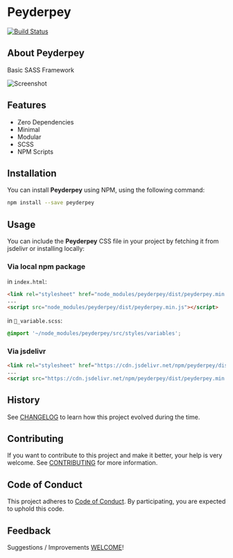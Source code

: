 # Peyderpey

[![Build Status](https://travis-ci.com/erdtsksn/peyderpey.svg?token=xrqCzyRN8AeryvnXfjEu&branch=master)](https://travis-ci.com/erdtsksn/peyderpey)

## About Peyderpey

Basic SASS Framework

![Screenshot](https://i.imgur.com/uzhT1h4.png)

## Features

- Zero Dependencies
- Minimal
- Modular
- SCSS
- NPM Scripts

## Installation

You can install **Peyderpey** using NPM, using the following command:

```sh
npm install --save peyderpey
```

## Usage

You can include the **Peyderpey** CSS file in your project by fetching it from
jsdelivr or installing locally:

### Via local **npm package**

in `index.html`:

```html
<link rel="stylesheet" href="node_modules/peyderpey/dist/peyderpey.min.css">
...
<script src="node_modules/peyderpey/dist/peyderpey.min.js"></script>
```

in `_variable.scss`:

```css
@import '~/node_modules/peyderpey/src/styles/variables';
```

### Via **jsdelivr**

```html
<link rel="stylesheet" href="https://cdn.jsdelivr.net/npm/peyderpey/dist/peyderpey.min.css">
...
<script src="https://cdn.jsdelivr.net/npm/peyderpey/dist/peyderpey.min.js"></script>
```

## History

See [CHANGELOG](CHANGELOG.md) to learn how this project evolved during the time.

## Contributing

If you want to contribute to this project and make it better, your help is very
welcome. See [CONTRIBUTING](CONTRIBUTING.md) for more information.

## Code of Conduct

This project adheres to [Code of Conduct](CODE_OF_CONDUCT.md). By participating,
you are expected to uphold this code.

## Feedback

Suggestions / Improvements [WELCOME](https://github.com/erdtsksn/peyderpey/issues)!
